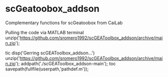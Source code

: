 # scGeatoobox_addson
Complementary functions for scGeatoobox from CaiLab

Pulling the code via MATLAB terminal
unzip('https://github.com/sromero1992/scGEAToolbox_addson/archive/main.zip');

tic
disp('Gerring scGEAToolbox_addson...')
unzip('https://github.com/sromero1992/scGEAToolbox_addson/archive/main.zip');
addpath('./scGEAToolbox_addson-main');
toc
savepath(fullfile(userpath,'pathdef.m'));
